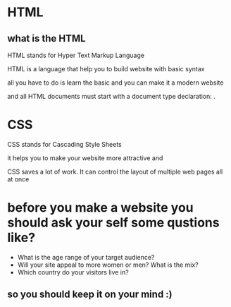 # HTML 
## what is the HTML 
	
HTML stands for Hyper Text Markup Language

HTML is a language that help you to build website with basic syntax

all you have to do is learn the basic and you can make it a modern website 

and all HTML documents must start with a document type declaration: <!DOCTYPE html>.

# CSS 
CSS stands for Cascading Style Sheets 

it helps you to make your website more attractive and

CSS saves a lot of work. It can control the layout of multiple web pages all at once

# before you make a website you should ask your self some qustions like?
* What is the age range of your target audience?
* Will your site appeal to more women or men? What is the mix?
* Which country do your visitors live in? 

## so you should keep it on your mind :)